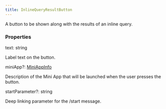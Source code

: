```yaml
---
title: InlineQueryResultButton
---
```


A button to be shown along with the results of an inline query.

### Properties

<div class="flex flex-col gap-3"><div><div class="flex gap-2"><div class="font-mono p" id="p_text" data-anchor><span class="font-bold">text</span><span class="opacity-50">:</span> <span>string</span></div></div><div class="pl-3"><div class="no-margin">

Label text on the button.

</div></div></div><div><div class="flex gap-2"><div class="font-mono p" id="p_miniApp" data-anchor><span class="font-bold">miniApp</span><span class="opacity-50"><span title="Optional" class="cursor-help">?</span>:</span> <a href="/gh/types/miniappinfo"  >MiniAppInfo</a></div></div><div class="pl-3"><div class="no-margin">

Description of the Mini App that will be launched when the user presses the button.

</div></div></div><div><div class="flex gap-2"><div class="font-mono p" id="p_startParameter" data-anchor><span class="font-bold">startParameter</span><span class="opacity-50"><span title="Optional" class="cursor-help">?</span>:</span> <span>string</span></div></div><div class="pl-3"><div class="no-margin">

Deep linking parameter for the /start message.

</div></div></div></div>

